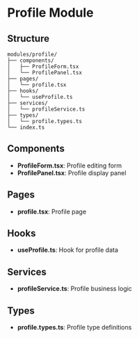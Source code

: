 # Profile Module

## Structure
```
modules/profile/
├── components/
│   ├── ProfileForm.tsx
│   └── ProfilePanel.tsx
├── pages/
│   └── profile.tsx
├── hooks/
│   └── useProfile.ts
├── services/
│   └── profileService.ts
├── types/
│   └── profile.types.ts
└── index.ts
```

## Components
- **ProfileForm.tsx**: Profile editing form
- **ProfilePanel.tsx**: Profile display panel

## Pages
- **profile.tsx**: Profile page

## Hooks
- **useProfile.ts**: Hook for profile data

## Services
- **profileService.ts**: Profile business logic

## Types
- **profile.types.ts**: Profile type definitions 